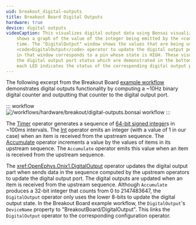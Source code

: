 ```yaml
---
uid: breakout_digital-outputs
title: Breakout Board Digital Outputs
hardware: true
device: digital outputs
videoCaption: This visualizes digital output data using Bonsai visualizers. The "Accumulate" window
    shows a graph of the value of the integer being emitted by the <code>Accumulate</code> operator over
    time. The "DigitalOutput" window shows the values that are being used by the
    <code>DigitalOutput</code> operator to update the digital output port. Specifically, each pin shown
    in that window corresponds to a pin whose state is HIGH. These visualizers correspond to changes in
    the digital output port status which are demonstrated in the bottom-right breakout board inset -
    each LED indicates the status of the corresponding digital output pin.
---
```


The following excerpt from the Breakout Board [example workflow](xref:breakout_workflow)
demonstrates digital outputs functionality by computing a ~10Hz binary digital counter and
outputting that counter to the digital output port.

::: workflow
![/workflows/hardware/breakout/digital-outputs.bonsai workflow](../../../workflows/hardware/breakout/digital-outputs.bonsai)
:::

The [Timer](https://bonsai-rx.org/docs/api/Bonsai.Shaders.Timer.html) operator generates a sequence
of [64-bit signed integer](https://learn.microsoft.com/en-us/dotnet/api/system.int64?view=net-8.0)s
in ~100ms intervals. The [Int](https://bonsai-rx.org/docs/api/Bonsai.Expressions.IntProperty.html)
operator emits an integer (with a value of 1 in our case) when an item is received from the upstream
sequence. The [Accumulate](https://bonsai-rx.org/docs/api/Bonsai.Reactive.Accumulate.html) operator
increments a value by the values of items in its upstream sequence. The `Accumulate` operator emits
this value when an item is received from the upstream sequence.

The <xref:OpenEphys.Onix1.DigitalOutput> operator updates the digital output part when sends data in
the sequence computed by the upstream operators to update the digital output port. The digital
outputs are updated when an item is received from the upstream sequence. Although `Accumulate`
produces a 32-bit integer that counts from 0 to 2147483647, the `DigitalOutput` operator only uses
the lower 8-bits to update the digital output state. In the Breakout Board example workflow, the
`DigitalOutput`'s `DeviceName` property to "BreakoutBoard/DigitalOutput". This links the
`DigitalOutput` operator to the corresponding configuration operator.